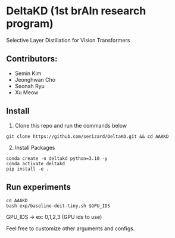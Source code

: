 # DeltaKD (1st brAIn research program)
Selective Layer Distillation for Vision Transformers

## Contributors:
- Semin Kim
- Jeonghwan Cho
- Seonah Ryu
- Xu Meow


## Install
1. Clone this repo and run the commands below
```
git clone https://github.com/serizard/DeltaKD.git && cd AAAKD 
```

2. Install Packages
```
conda create -n deltakd python=3.10 -y
conda activate deltakd
pip install -e .
```


## Run experiments
```
cd AAAKD
bash exp/baseline-deit-tiny.sh $GPU_IDS
```

GPU_IDS -> ex: 0,1,2,3 (GPU ids to use)

Feel free to customize other arguments and configs.
